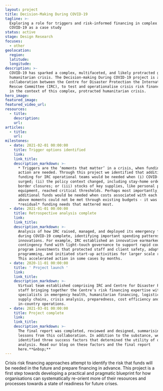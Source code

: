 ```yaml
---
layout: project
title: Decision-Making During COVID-19
tagline: >-
  Exploring a role for triggers and risk-informed financing in complex crises:
  COVID-19 as a case study
status: active
stage: Design Research
focuses:
  - other
geolocation:
  region:
  latitude:
  longitude:
description: >-
  COVID-19 has sparked a complex, multifaceted, and likely protracted global
  humanitarian crisis. The Decision-making During COVID-19 project is a
  collaboration between the Centre for Disaster Protection the International
  Rescue Committee (IRC), to test and operationalise crisis risk financing tools
  in the context of this complex, protracted humanitarian crisis.
hero_image:
featured_image:
featured_video_url:
resources:
  - title:
    description:
    url:
articles:
  - title:
    url:
milestones:
  - date: 2021-02-01 00:00:00
    title: Trigger options identified
    link:
    link_title:
    description_markdown: >-
      * Triggers are the ‘moments that matter’ in a crisis, when funding and
      action are needed. Through this project we identified that additional
      funding for IRC operational teams would be needed when (i) COVID-19
      surged; (ii) the policy context changed, including stay-home orders and
      border closures; or (iii) stocks of key supplies, like personal protective
      equipment, reached critical thresholds. Perhaps most importantly,
      additional funds would be needed when costs associated with each of the
      above moments could not be met through existing budgets - it was these
      *residual* funding needs that mattered most.
  - date: 2021-01-01 00:00:00
    title: Retrospective analysis complete
    link:
    link_title:
    description_markdown: >-
      Analysis of how IRC raised, managed, and deployed its emergency funds
      during COVID-19 complete, identifying important spending patterns and
      innovations. For example, IRC established an innovative earmarked
      contingency fund with light-touch governance to support rapid country
      program investments that protected staff and client safety, adapted
      programming, and initiated start-up activities for larger scale response.
      This accelerated action in some cases by months.
  - date: 2020-11-01 00:00:00
    title: ' Project launch '
    link:
    link_title:
    description_markdown: >-
      Virtual team established comprising IRC and Centre for Disaster Protection
      staff bringing together the Centre’s risk financing expertise with IRC
      specialists in emergency health, humanitarian financing, logistics and
      supply chains, crisis analysis, preparedness, cost efficiency and
      in-country operations.
  - date: 2021-03-01 00:00:00
    title: Project complete
    link:
    link_title:
    description_markdown: >-
      The final report was completed, reviewed and designed, summarising key
      lessons from this collaboration. In addition to the substance, we
      identified three success factors that determined the utility of our
      analysis. Read our blog on these factors and the final report
      here.**&nbsp;**
---
```

Crisis risk financing approaches attempt to identify the risk that funds will be needed in the future and prepare financing in advance. This project is a first step towards developing a practical and pragmatic blueprint for how organisations can systematically re-orient more of their resources and processes towards a state of readiness for future crises.
